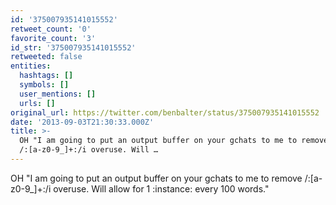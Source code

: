 ```yaml
---
id: '375007935141015552'
retweet_count: '0'
favorite_count: '3'
id_str: '375007935141015552'
retweeted: false
entities:
  hashtags: []
  symbols: []
  user_mentions: []
  urls: []
original_url: https://twitter.com/benbalter/status/375007935141015552
date: '2013-09-03T21:30:33.000Z'
title: >-
  OH "I am going to put an output buffer on your gchats to me to remove
  /:[a-z0-9_]+:/i overuse. Will …
---
```


OH "I am going to put an output buffer on your gchats to me to remove /:[a-z0-9_]+:/i overuse. Will allow for 1 :instance: every 100 words."